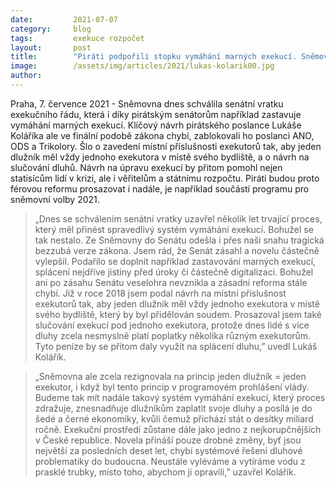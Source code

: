 ```yaml
---
date:         2021-07-07
category:     blog
tags:         exekuce rozpočet
layout:       post
title:        "Piráti podpořili stopku vymáhání marných exekucí. Sněmovna ale smetla jejich návrhy na teritorialitu exekutorů i slučování dluhů"
image:        /assets/img/articles/2021/lukas-kolarik00.jpg
author:       
---
```


Praha, 7. července 2021 - Sněmovna dnes schválila senátní vratku exekučního řádu, která i díky pirátským senátorům například zastavuje vymáhání marných exekucí. Klíčový návrh pirátského poslance Lukáše Koláříka ale ve finální podobě zákona chybí, zablokovali ho poslanci ANO, ODS a Trikolory. Šlo o zavedení místní příslušnosti exekutorů tak, aby jeden dlužník měl vždy jednoho exekutora v místě svého bydliště, a o návrh na slučování dluhů. Návrh na úpravu exekucí by přitom pomohl nejen statisícům lidí v krizi, ale i věřitelům a státnímu rozpočtu. Piráti budou proto férovou reformu prosazovat i nadále, je například součástí programu pro sněmovní volby 2021.


> „Dnes se schválením senátní vratky uzavřel několik let trvající proces, který měl přinést spravedlivý systém vymáhání exekucí. Bohužel se tak nestalo. Ze Sněmovny do Senátu odešla i přes naši snahu tragická bezzubá verze zákona. Jsem rád, že Senát zásahl a novelu částečně vylepšil. Podařilo se doplnit například zastavování marných exekucí, splácení nejdříve jistiny před úroky či částečně digitalizaci. Bohužel ani po zásahu Senátu veselohra nevznikla a zásadní reforma stále chybí. Již v roce 2018 jsem podal návrh na místní příslušnost exekutorů tak, aby jeden dlužník měl vždy jednoho exekutora v místě svého bydliště, který by byl přidělován soudem. Prosazoval jsem také slučování exekucí pod jednoho exekutora, protože dnes lidé s více dluhy zcela nesmyslně platí poplatky několika různým exekutorům. Tyto peníze by se přitom daly využít na splácení dluhu,”  uvedl Lukáš Kolářík.


> „Sněmovna ale zcela rezignovala na princip jeden dlužník = jeden exekutor, i když byl tento princip v programovém prohlášení vlády. Budeme tak mít nadále takový systém vymáhání exekucí, který proces zdražuje, znesnadňuje dlužníkům zaplatit svoje dluhy a posílá je do šedé a černé ekonomiky, kvůli čemuž přichází stát o desítky miliard ročně. Exekuční prostředí zůstane dále jako jedno z nejkorupčnějších v České republice. Novela přináší pouze drobné změny, byť jsou největší za posledních deset let, chybí systémové řešení dluhové problematiky do budoucna. Neustále vyléváme a vytíráme vodu z prasklé trubky, místo toho, abychom ji opravili,” uzavřel Kolářík.
